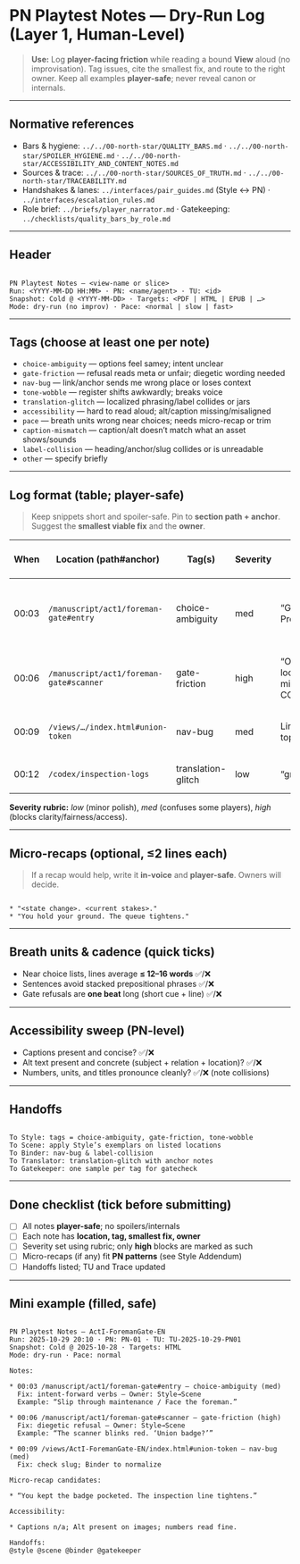 # PN Playtest Notes — Dry-Run Log (Layer 1, Human-Level)

> **Use:** Log **player-facing friction** while reading a bound **View** aloud (no improvisation). Tag issues, cite the smallest fix, and route to the right owner. Keep all examples **player-safe**; never reveal canon or internals.

---

## Normative references

- Bars & hygiene: `../../00-north-star/QUALITY_BARS.md` · `../../00-north-star/SPOILER_HYGIENE.md` · `../../00-north-star/ACCESSIBILITY_AND_CONTENT_NOTES.md`
- Sources & trace: `../../00-north-star/SOURCES_OF_TRUTH.md` · `../../00-north-star/TRACEABILITY.md`
- Handshakes & lanes: `../interfaces/pair_guides.md` (Style ↔ PN) · `../interfaces/escalation_rules.md`
- Role brief: `../briefs/player_narrator.md` · Gatekeeping: `../checklists/quality_bars_by_role.md`

---

## Header

```

PN Playtest Notes — <view-name or slice>
Run: <YYYY-MM-DD HH:MM> · PN: <name/agent> · TU: <id>
Snapshot: Cold @ <YYYY-MM-DD> · Targets: <PDF | HTML | EPUB | …>
Mode: dry-run (no improv) · Pace: <normal | slow | fast>

```

---

## Tags (choose at least one per note)

- `choice-ambiguity` — options feel samey; intent unclear  
- `gate-friction` — refusal reads meta or unfair; diegetic wording needed  
- `nav-bug` — link/anchor sends me wrong place or loses context  
- `tone-wobble` — register shifts awkwardly; breaks voice  
- `translation-glitch` — localized phrasing/label collides or jars  
- `accessibility` — hard to read aloud; alt/caption missing/misaligned  
- `pace` — breath units wrong near choices; needs micro-recap or trim  
- `caption-mismatch` — caption/alt doesn’t match what an asset shows/sounds  
- `label-collision` — heading/anchor/slug collides or is unreadable  
- `other` — specify briefly

---

## Log format (table; player-safe)

> Keep snippets short and spoiler-safe. Pin to **section path + anchor**. Suggest the **smallest viable fix** and the **owner**.

| When | Location (path#anchor) | Tag(s) | Severity | Snippet (safe) | Smallest viable fix | Owner | Notes |
|---|---|---|---|---|---|---|---|
| 00:03 | `/manuscript/act1/foreman-gate#entry` | choice-ambiguity | med | “Go / Proceed.” | Sharpen to intent-forward verbs | Style → Scene | Contrast: “Slip through maintenance / Face the foreman.” |
| 00:06 | `/manuscript/act1/foreman-gate#scanner` | gate-friction | high | “Option locked: missing CODEWORD.” | Swap to diegetic refusal line | Style → Scene | “The scanner blinks red. ‘Union badge?’” |
| 00:09 | `/views/…/index.html#union-token` | nav-bug | med | Link jumps to top | Fix anchor or TOC id | Binder | Check kebab-case slug, no diacritics |
| 00:12 | `/codex/inspection-logs` | translation-glitch | low | “greenlighted” | Neutral, portable term | Translator | Prefer “approved” |

**Severity rubric:** *low* (minor polish), *med* (confuses some players), *high* (blocks clarity/fairness/access).

---

## Micro-recaps (optional, ≤2 lines each)

> If a recap would help, write it **in-voice** and **player-safe**. Owners will decide.

```

* "<state change>. <current stakes>."
* "You hold your ground. The queue tightens."

```

---

## Breath units & cadence (quick ticks)

- Near choice lists, lines average **≤ 12–16 words** ✅/❌  
- Sentences avoid stacked prepositional phrases ✅/❌  
- Gate refusals are **one beat** long (short cue + line) ✅/❌

---

## Accessibility sweep (PN-level)

- Captions present and concise? ✅/❌  
- Alt text present and concrete (subject + relation + location)? ✅/❌  
- Numbers, units, and titles pronounce cleanly? ✅/❌ (note collisions)

---

## Handoffs

```

To Style: tags = choice-ambiguity, gate-friction, tone-wobble
To Scene: apply Style’s exemplars on listed locations
To Binder: nav-bug & label-collision
To Translator: translation-glitch with anchor notes
To Gatekeeper: one sample per tag for gatecheck

```

---

## Done checklist (tick before submitting)

- [ ] All notes **player-safe**; no spoilers/internals  
- [ ] Each note has **location, tag, smallest fix, owner**  
- [ ] Severity set using rubric; only **high** blocks are marked as such  
- [ ] Micro-recaps (if any) fit **PN patterns** (see Style Addendum)  
- [ ] Handoffs listed; TU and Trace updated

---

## Mini example (filled, safe)

```

PN Playtest Notes — ActI-ForemanGate-EN
Run: 2025-10-29 20:10 · PN: PN-01 · TU: TU-2025-10-29-PN01
Snapshot: Cold @ 2025-10-28 · Targets: HTML
Mode: dry-run · Pace: normal

Notes:

* 00:03 /manuscript/act1/foreman-gate#entry — choice-ambiguity (med)
  Fix: intent-forward verbs — Owner: Style→Scene
  Example: “Slip through maintenance / Face the foreman.”

* 00:06 /manuscript/act1/foreman-gate#scanner — gate-friction (high)
  Fix: diegetic refusal — Owner: Style→Scene
  Example: “The scanner blinks red. ‘Union badge?’”

* 00:09 /views/ActI-ForemanGate-EN/index.html#union-token — nav-bug (med)
  Fix: check slug; Binder to normalize

Micro-recap candidates:

* “You kept the badge pocketed. The inspection line tightens.”

Accessibility:

* Captions n/a; Alt present on images; numbers read fine.

Handoffs:
@style @scene @binder @gatekeeper

```
